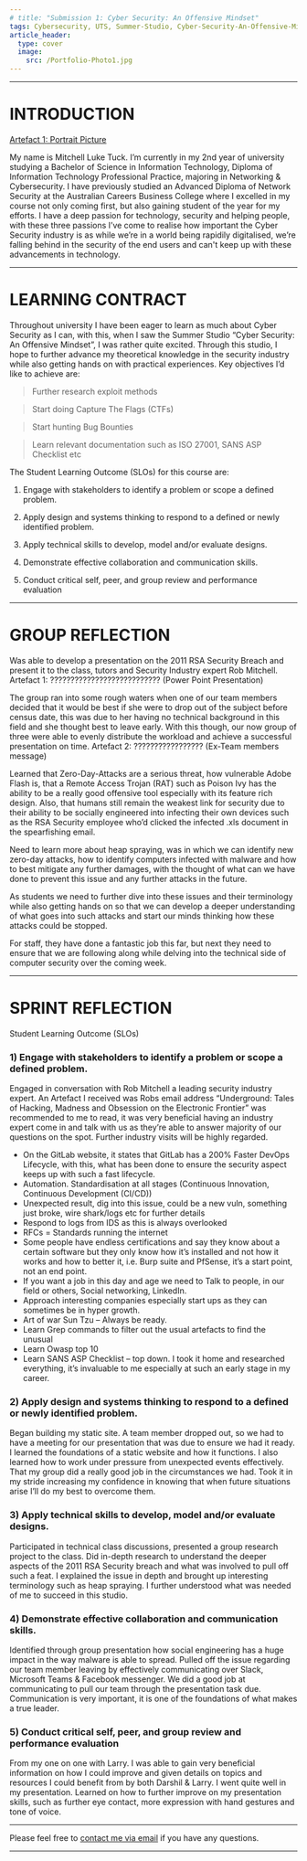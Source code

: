 ```yaml
---
# title: "Submission 1: Cyber Security: An Offensive Mindset"
tags: Cybersecurity, UTS, Summer-Studio, Cyber-Security-An-Offensive-Mindset, Sprint-1
article_header:
  type: cover
  image:
    src: /Portfolio-Photo1.jpg
---
```

___
# INTRODUCTION

[Artefact 1: Portrait Picture](https://github.com/AlwaysExtreme/root9b/blob/master/Portfolio-Photo1.jpg)

My name is Mitchell Luke Tuck. I’m currently in my 2nd year of university studying a Bachelor of Science in Information Technology, Diploma of Information Technology Professional Practice, majoring in Networking & Cybersecurity. I have previously studied an Advanced Diploma of Network Security at the Australian Careers Business College where I excelled in my course not only coming first, but also gaining student of the year for my efforts. I have a deep passion for technology, security and helping people, with these three passions I’ve come to realise how important the Cyber Security industry is as while we’re in a world being rapidily digitalised, we’re falling behind in the security of the end users and can't keep up with these advancements in technology.

___
# LEARNING CONTRACT

Throughout university I have been eager to learn as much about Cyber Security as I can, with this, when I saw the Summer Studio “Cyber Security: An Offensive Mindset”, I was rather quite excited. Through this studio, I hope to further advance my theoretical knowledge in the security industry while also getting hands on with practical experiences.
Key objectives I’d like to achieve are:

  > Further research exploit methods
  
  > Start doing Capture The Flags (CTFs)
  
  >	Start hunting Bug Bounties
  
  >	Learn relevant documentation such as ISO 27001, SANS ASP Checklist etc
    

The Student Learning Outcome (SLOs) for this course are:

  1) Engage with stakeholders to identify a problem or scope a defined problem.

  2) Apply design and systems thinking to respond to a defined or newly identified problem.

  3) Apply technical skills to develop, model and/or evaluate designs.

  4) Demonstrate effective collaboration and communication skills.

  5) Conduct critical self, peer, and group review and performance evaluation

___
# GROUP REFLECTION

Was able to develop a presentation on the 2011 RSA Security Breach and present it to the class, tutors and Security Industry expert Rob Mitchell.
Artefact 1:
 ???????????????????????????
(Power Point Presentation)

The group ran into some rough waters when one of our team members decided that it would be best if she were to drop out of the subject before census date, this was due to her having no technical background in this field and she thought best to leave early. With this though, our now group of three were able to evenly distribute the workload and achieve a successful presentation on time.
Artefact 2:
 ?????????????????
(Ex-Team members message)

Learned that Zero-Day-Attacks are a serious threat, how vulnerable Adobe Flash is, that a Remote Access Trojan (RAT) such as Poison Ivy has the ability to be a really good offensive tool especially with its feature rich design. Also, that humans still remain the weakest link for security due to their ability to be socially engineered into infecting their own devices such as the RSA Security employee who’d clicked the infected .xls document in the spearfishing email.

Need to learn more about heap spraying, was in which we can identify new zero-day attacks, how to identify computers infected with malware and how to best mitigate any further damages, with the thought of what can we have done to prevent this issue and any further attacks in the future.

As students we need to further dive into these issues and their terminology while also getting hands on so that we can develop a deeper understanding of what goes into such attacks and start our minds thinking how these attacks could be stopped.

For staff, they have done a fantastic job this far, but next they need to ensure that we are following along while delving into the technical side of computer security over the coming week.



___

# SPRINT REFLECTION

Student Learning Outcome (SLOs)

### 1) Engage with stakeholders to identify a problem or scope a defined problem.
Engaged in conversation with Rob Mitchell a leading security industry expert. An Artefact I received was Robs email address
“Underground: Tales of Hacking, Madness and Obsession on the Electronic Frontier” was recommended to me to read, it was very beneficial having an industry expert come in and talk with us as they’re able to answer majority of our questions on the spot. Further industry visits will be highly regarded.
-	On the GitLab website, it states that GitLab has a 200% Faster DevOps Lifecycle, with this, what has been done to ensure the security aspect keeps up with such a fast lifecycle.
-	Automation. Standardisation at all stages (Continuous Innovation, Continuous Development (CI/CD))
-	Unexpected result, dig into this issue, could be a new vuln, something just broke, wire shark/logs etc for further details
-	Respond to logs from IDS as this is always overlooked
-	RFCs = Standards running the internet
-	Some people have endless certifications and say they know about a certain software but they only know how it’s installed and not how it works and how to better it, i.e. Burp suite and PfSense, it’s a start point, not an end point.
-	If you want a job in this day and age we need to Talk to people, in our field or others, Social networking, LinkedIn.
-	Approach interesting companies especially start ups as they can sometimes be in hyper growth.
-	Art of war Sun Tzu – Always be ready.
-	Learn Grep commands to filter out the usual artefacts to find the unusual
-	Learn Owasp top 10
-	Learn SANS ASP Checklist – top down.
I took it home and researched everything, it’s invaluable to me especially at such an early stage in my career.



### 2) Apply design and systems thinking to respond to a defined or newly identified problem.
Began building my static site.  A team member dropped out, so we had to have a meeting for our presentation that was due to ensure we had it ready.
I learned the foundations of a static website and how it functions.
I also learned how to work under pressure from unexpected events effectively.
That my group did a really good job in the circumstances we had.
Took it in my stride increasing my confidence in knowing that when future situations arise I’ll do my best to overcome them.

### 3) Apply technical skills to develop, model and/or evaluate designs.
Participated in technical class discussions, presented a group research project to the class.
Did in-depth research to understand the deeper aspects of the 2011 RSA Security breach and what was involved to pull off such a feat.
I explained the issue in depth and brought up interesting terminology such as heap spraying.
I further understood what was needed of me to succeed in this studio.

### 4) Demonstrate effective collaboration and communication skills.
Identified through group presentation how social engineering has a huge impact in the way malware is able to spread.
Pulled off the issue regarding our team member leaving by effectively communicating over Slack, Microsoft Teams & Facebook messenger.
We did a good job at communicating to pull our team through the presentation task due.
Communication is very important, it is one of the foundations of what makes a true leader.

### 5) Conduct critical self, peer, and group review and performance evaluation
From my one on one with Larry.
I was able to gain very beneficial information on how I could improve and given details on topics and resources I could benefit from by both Darshil & Larry.
I went quite well in my presentation.
Learned on how to further improve on my presentation skills, such as further eye contact, more expression with hand gestures and tone of voice.


---
Please feel free to [contact me via email](mailto:mitchell.l.tuck@student.uts.edu.au) if you have any questions.

<!--more-->

---
